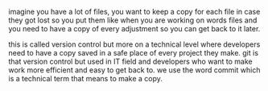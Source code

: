 imagine you have a lot of files, you want to keep a copy for each file in case they got lost so you put them like when you are working on words files and you need to have a copy of every adjustment so you can get back to it later.

this is called version control but more on a technical level where developers need to have a copy saved in a safe place of every project they make. git is that version control but used in IT field and developers who want to make work more efficient and easy to get back to. we use the word commit which is a technical term that means to make a copy.
